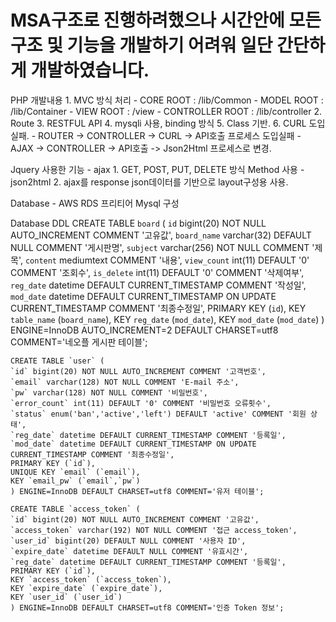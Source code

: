 # MSA구조로 진행하려했으나 시간안에 모든 구조 및 기능을 개발하기 어려워 일단 간단하게 개발하였습니다.

PHP 개발내용
	1. MVC 방식 처리
		- CORE ROOT			: /lib/Common
		- MODEL ROOT		: /lib/Container
		- VIEW ROOT 		: /view
		- CONTROLLER ROOT	: /lib/controller
	2. Route
	3. RESTFUL API
	4. mysqli 사용, binding 방식
	5. Class 기반.
	6. CURL 도입 실패.
		- ROUTER -> CONTROLLER -> CURL -> API호출 프로세스 도입실패
		- AJAX -> CONTROLLER -> API호출 -> Json2Html 프로세스로 변경.
	

Jquery 사용한 기능
	- ajax
		1. GET, POST, PUT, DELETE 방식 Method 사용
	- json2html
		2. ajax를 response json데이터를 기반으로 layout구성용 사용.

Database
	- AWS RDS 프리티어 Mysql 구성 

Database DDL
	CREATE TABLE `board` (
	`id` bigint(20) NOT NULL AUTO_INCREMENT COMMENT '고유값',
	`board_name` varchar(32) DEFAULT NULL COMMENT '게시판명',
	`subject` varchar(256) NOT NULL COMMENT '제목',
	`content` mediumtext COMMENT '내용',
	`view_count` int(11) DEFAULT '0' COMMENT '조회수',
	`is_delete` int(11) DEFAULT '0' COMMENT '삭제여부',
	`reg_date` datetime DEFAULT CURRENT_TIMESTAMP COMMENT '작성일',
	`mod_date` datetime DEFAULT CURRENT_TIMESTAMP ON UPDATE CURRENT_TIMESTAMP COMMENT '최종수정일',
	PRIMARY KEY (`id`),
	KEY `table_name` (`board_name`),
	KEY `reg_date` (`mod_date`),
	KEY `mod_date` (`mod_date`)
	) ENGINE=InnoDB AUTO_INCREMENT=2 DEFAULT CHARSET=utf8 COMMENT='네오플 게시판 테이블';



	CREATE TABLE `user` (
	`id` bigint(20) NOT NULL AUTO_INCREMENT COMMENT '고객번호',
	`email` varchar(128) NOT NULL COMMENT 'E-mail 주소',
	`pw` varchar(128) NOT NULL COMMENT '비밀번호',
	`error_count` int(11) DEFAULT '0' COMMENT '비밀번호 오류횟수',
	`status` enum('ban','active','left') DEFAULT 'active' COMMENT '회원 상태',
	`reg_date` datetime DEFAULT CURRENT_TIMESTAMP COMMENT '등록일',
	`mod_date` datetime DEFAULT CURRENT_TIMESTAMP ON UPDATE CURRENT_TIMESTAMP COMMENT '최종수정일',
	PRIMARY KEY (`id`),
	UNIQUE KEY `email` (`email`),
	KEY `email_pw` (`email`,`pw`)
	) ENGINE=InnoDB DEFAULT CHARSET=utf8 COMMENT='유저 테이블';

	CREATE TABLE `access_token` (
	`id` bigint(20) NOT NULL AUTO_INCREMENT COMMENT '고유값',
	`access_token` varchar(192) NOT NULL COMMENT '접근 access_token',
	`user_id` bigint(20) DEFAULT NULL COMMENT '사용자 ID',
	`expire_date` datetime DEFAULT NULL COMMENT '유효시간',
	`reg_date` datetime DEFAULT CURRENT_TIMESTAMP COMMENT '등록일',
	PRIMARY KEY (`id`),
	KEY `access_token` (`access_token`),
	KEY `expire_date` (`expire_date`),
	KEY `user_id` (`user_id`)
	) ENGINE=InnoDB DEFAULT CHARSET=utf8 COMMENT='인증 Token 정보';



